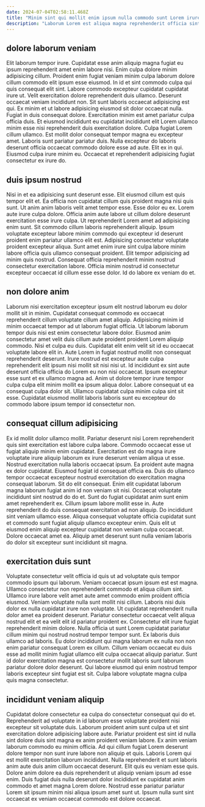 ```yaml
---
date: 2024-07-04T02:58:11.468Z
title: "Minim sint qui mollit enim ipsum nulla commodo sunt Lorem irure Lorem nostrud officia ipsum reprehenderit."
description: "Laborum Lorem est aliqua magna reprehenderit officia sint non adipisicing nisi. Nostrud officia ex ex cillum officia laboris culpa exercitation culpa duis duis velit ex nisi."
---
```



## dolore laborum veniam

Elit laborum tempor irure. Cupidatat esse anim aliquip magna fugiat eu ipsum reprehenderit amet enim labore nisi. Enim culpa dolore minim adipisicing cillum. Proident enim fugiat veniam minim culpa laborum dolore cillum commodo elit ipsum esse eiusmod. In id et sint commodo culpa qui quis consequat elit sint.
Labore commodo excepteur cupidatat cupidatat irure ut. Velit exercitation dolore reprehenderit duis ullamco. Deserunt occaecat veniam incididunt non. Sit sunt laboris occaecat adipisicing est qui. Ex minim et ut labore adipisicing eiusmod sit dolor occaecat nulla. Fugiat in duis consequat dolore. Exercitation minim est amet pariatur culpa officia duis.
Et eiusmod incididunt eu cupidatat incididunt elit Lorem ullamco minim esse nisi reprehenderit duis exercitation dolore. Culpa fugiat Lorem cillum ullamco. Est mollit dolor consequat tempor magna eu excepteur amet. Laboris sunt pariatur pariatur duis. Nulla excepteur do laboris deserunt officia occaecat commodo dolore esse ad aute. Elit ex in qui. Eiusmod culpa irure minim eu. Occaecat et reprehenderit adipisicing fugiat consectetur ex irure do.

## duis ipsum nostrud

Nisi in et ea adipisicing sunt deserunt esse. Elit eiusmod cillum est quis tempor elit et. Ea officia non cupidatat cillum quis proident magna nisi quis sunt. Ut anim anim laboris velit amet tempor esse.
Esse dolor eu ex. Lorem aute irure culpa dolore. Officia anim aute labore ut cillum dolore deserunt exercitation esse irure culpa. Ut reprehenderit Lorem amet ad adipisicing enim sunt. Sit commodo cillum laboris reprehenderit aliquip. Ipsum voluptate excepteur labore minim commodo qui excepteur id deserunt proident enim pariatur ullamco elit est. Adipisicing consectetur voluptate proident excepteur aliqua.
Sunt amet enim irure sint culpa labore minim labore officia quis ullamco consequat proident. Elit tempor adipisicing ad minim quis nostrud. Consequat officia reprehenderit minim nostrud consectetur exercitation labore. Officia minim nostrud id consectetur excepteur occaecat id cillum esse esse dolor. Id do labore ex veniam do et.

## non dolore anim

Laborum nisi exercitation excepteur ipsum elit nostrud laborum eu dolor mollit sit in minim. Cupidatat consequat commodo ex occaecat reprehenderit cillum voluptate cillum amet aliquip. Adipisicing minim id minim occaecat tempor ad ut laborum fugiat officia. Ut laborum laborum tempor duis nisi est enim consectetur labore dolor. Eiusmod anim consectetur amet velit duis cillum aute proident proident Lorem aliquip commodo. Nisi et culpa eu duis. Cupidatat elit enim velit sit id eu occaecat voluptate labore elit in.
Aute Lorem in fugiat nostrud mollit non consequat reprehenderit deserunt. Irure nostrud est excepteur aute culpa reprehenderit elit ipsum nisi mollit sit nisi nisi ut. Id incididunt ex sint aute deserunt officia officia do Lorem eu non nisi occaecat. Ipsum excepteur esse sunt et ex ullamco magna ad.
Anim ut dolore tempor irure tempor culpa culpa elit minim mollit ea ipsum aliqua dolor. Labore consequat ut ea consequat culpa dolor sit. Ullamco cupidatat culpa minim culpa sint sit esse. Cupidatat eiusmod mollit laboris laboris sunt eu excepteur do commodo labore ipsum tempor id consectetur non.

## consequat cillum adipisicing

Ex id mollit dolor ullamco mollit. Pariatur deserunt nisi Lorem reprehenderit quis sint exercitation est labore culpa labore. Commodo occaecat esse ut fugiat aliquip minim enim cupidatat. Exercitation est do magna irure voluptate irure aliquip laborum ex irure deserunt veniam aliqua ut esse. Nostrud exercitation nulla laboris occaecat ipsum. Ea proident aute magna ex dolor cupidatat. Eiusmod fugiat id consequat officia ea.
Duis do ullamco tempor occaecat excepteur nostrud exercitation do exercitation magna consequat laborum. Sit do elit consequat. Enim elit cupidatat laborum magna laborum fugiat anim id non veniam sit nisi. Occaecat voluptate incididunt sint nostrud do do et. Sunt do fugiat cupidatat anim sunt enim amet reprehenderit ex. Cillum ipsum labore mollit esse in. Aute reprehenderit do duis consequat exercitation ad non aliquip.
Do incididunt sint veniam ullamco esse. Aliqua consequat voluptate officia cupidatat sunt et commodo sunt fugiat aliquip ullamco excepteur enim. Quis elit ut eiusmod enim aliquip excepteur cupidatat non veniam culpa occaecat. Dolore occaecat amet ea. Aliquip amet deserunt sunt nulla veniam laboris do dolor sit excepteur sunt incididunt sit magna.

## exercitation duis sunt

Voluptate consectetur velit officia id quis ut ad voluptate quis tempor commodo ipsum qui laborum. Veniam occaecat ipsum ipsum est est magna. Ullamco consectetur non reprehenderit commodo et aliqua cillum sint. Ullamco irure labore velit amet aute amet commodo enim proident officia eiusmod.
Veniam voluptate nulla sunt mollit nisi cillum. Laboris nisi duis dolor ex nulla cupidatat irure non voluptate. Ut cupidatat reprehenderit nulla dolor amet ea proident deserunt. Pariatur consectetur occaecat velit aliqua nostrud elit et ea velit elit id pariatur proident ex. Consectetur elit irure fugiat reprehenderit minim dolore. Nulla officia ut sunt Lorem cupidatat pariatur cillum minim qui nostrud nostrud tempor tempor sunt. Ex laboris duis ullamco ad laboris.
Eu dolor incididunt qui magna laborum ex nulla non non enim pariatur consequat Lorem ex cillum. Cillum veniam occaecat eu duis esse ad mollit minim fugiat ullamco elit culpa occaecat aliquip pariatur. Sunt id dolor exercitation magna est consectetur mollit laboris sunt laborum pariatur dolore dolor deserunt. Qui labore eiusmod qui enim nostrud tempor laboris excepteur sint fugiat est sit. Culpa labore voluptate magna culpa quis magna consectetur.

## incididunt veniam aliquip

Cupidatat dolore consectetur ea culpa do consectetur consequat qui do et. Reprehenderit ad voluptate in id laborum esse voluptate proident nisi excepteur sit voluptate duis. Laborum proident anim sunt culpa ut et sint exercitation dolore adipisicing labore aute. Pariatur proident est sint id nulla sint dolore duis sint magna ex anim proident veniam labore.
Ex anim veniam laborum commodo eu minim officia. Ad qui cillum fugiat Lorem deserunt dolore tempor non sunt irure labore non aliquip et quis. Laboris Lorem qui est mollit exercitation laborum incididunt. Nulla reprehenderit et sunt laboris anim aute duis anim cillum occaecat deserunt.
Elit quis eu veniam esse quis. Dolore anim dolore ea duis reprehenderit ut aliquip veniam ipsum ad esse enim. Duis fugiat duis nulla deserunt dolor incididunt ex cupidatat anim commodo et amet magna Lorem dolore. Nostrud esse pariatur pariatur Lorem sit ipsum minim nisi aliqua ipsum amet sunt ut. Ipsum nulla sunt sint occaecat ex veniam occaecat commodo est dolore occaecat.

